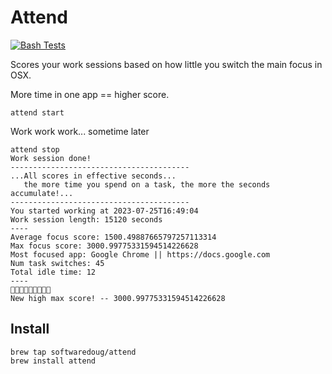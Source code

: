 # Attend

[![Bash Tests](https://github.com/softwaredoug/focus/actions/workflows/test.yml/badge.svg)](https://github.com/softwaredoug/focus/actions/workflows/test.yml)

Scores your work sessions based on how little you switch the main focus in OSX. 

More time in one app == higher score.

```
attend start
```

Work work work... sometime later

```
attend stop
Work session done!
----------------------------------------
...All scores in effective seconds...
   the more time you spend on a task, the more the seconds accumulate!...
----------------------------------------
You started working at 2023-07-25T16:49:04
Work session length: 15120 seconds
----
Average focus score: 1500.49887665797257113314
Max focus score: 3000.99775331594514226628
Most focused app: Google Chrome || https://docs.google.com
Num task switches: 45
Total idle time: 12
----
🎉🎉🎉🎉🎉🎉🎉🎉🎉
New high max score! -- 3000.99775331594514226628
```

## Install

```
brew tap softwaredoug/attend
brew install attend
```
